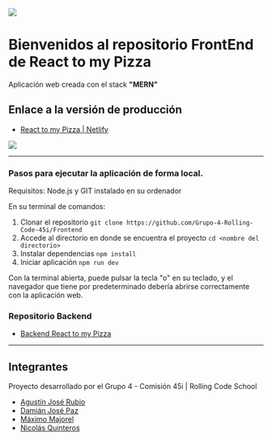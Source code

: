 ![](https://i.imgur.com/qIjxoo8.jpg)

# Bienvenidos al repositorio FrontEnd de React to my Pizza

Aplicación web creada con el stack **"MERN"**

## Enlace a la versión de producción

- [React to my Pizza | Netlify](https://reacttomypizza.netlify.app/ "React to my Pizza | Netlify")

[![](https://i.imgur.com/cG9jrQH.png)](https://reacttomipizza.netlify.app/)

---

### Pasos para ejecutar la aplicación de forma local.

Requisitos: Node.js y GIT instalado en su ordenador

En su terminal de comandos:

1. Clonar el repositorio
   `git clone https://github.com/Grupo-4-Rolling-Code-45i/Frontend`
2. Accede al directorio en donde se encuentra el proyecto
   `cd <nombre del directorio>`
3. Instalar dependencias
   `npm install`
4. Iniciar aplicación
   `npm run dev`

Con la terminal abierta, puede pulsar la tecla "o" en su teclado, y el navegador que tiene por predeterminado debería abrirse correctamente con la aplicación web.

### Repositorio Backend

- [Backend React to my Pizza](https://github.com/Grupo-4-Rolling-Code-45i/Backend "Backend React to my Pizza")

---

## Integrantes

Proyecto desarrollado por el Grupo 4 - Comisión 45i | Rolling Code School

- [Agustín José Rubio](https://github.com/agustin-rubio "Agustín José Rubio")
- [Damián José Paz](https://github.com/damianpazv "Damián José Paz")
- [Máximo Majorel](https://github.com/maximajorel "Máximo Majorel")
- [Nicolás Quinteros](https://github.com/nicoquinteros23 "Nicolás Quinteros")
